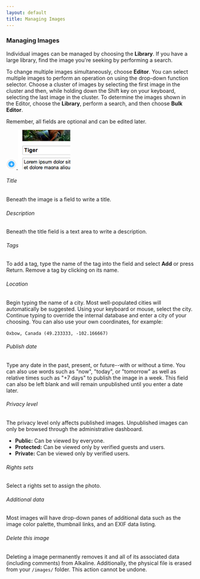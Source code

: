 ```yaml
---
layout: default
title: Managing Images
---
```


### Managing Images

Individual images can be managed by choosing the **Library**. If you have a large library, find the image you're seeking by performing a search.

To change multiple images simultaneously, choose **Editor**. You can select multiple images to perform an operation on using the drop-down function selector. Choose a cluster of images by selecting the first image in the cluster and then, while holding down the Shift key on your keyboard, selecting the last image in the cluster. To determine the images shown in the Editor, choose the **Library**, perform a search, and then choose **Bulk Editor**.

Remember, all fields are optional and can be edited later.

<a href="/images/features/screen3_l.jpg" class="zoom screen_box">
	<img src="/images/zoom.png" alt="" class="zoom_icon" />
	<img src="/images/features/screen3.jpg" alt="" width="140" height="105" class="screen_s" />
</a>

###### Title

Beneath the image is a field to write a title.

###### Description

Beneath the title field is a text area to write a description.

###### Tags

To add a tag, type the name of the tag into the field and select **Add** or press Return. Remove a tag by clicking on its name.

###### Location

Begin typing the name of a city. Most well-populated cities will automatically be suggested. Using your keyboard or mouse, select the city. Continue typing to override the internal database and enter a city of your choosing. You can also use your own coordinates, for example:

	Oxbow, Canada (49.233333, -102.166667)

###### Publish date

Type any date in the past, present, or future--with or without a time. You can also use words such as "now", "today", or "tomorrow" as well as relative times such as "+7 days" to publish the image in a week. This field can also be left blank and will remain unpublished until you enter a date later.

###### Privacy level

The privacy level only affects published images. Unpublished images can only be browsed through the administrative dashboard.

- **Public:** Can be viewed by everyone.
- **Protected:** Can be viewed only by verified guests and users.
- **Private:** Can be viewed only by verified users.

###### Rights sets

Select a rights set to assign the photo.

###### Additional data

Most images will have drop-down panes of additional data such as the image color palette, thumbnail links, and an EXIF data listing.

###### Delete this image

Deleting a image permanently removes it and all of its associated data (including comments) from Alkaline. Additionally, the physical file is erased from your `/images/` folder. This action cannot be undone.